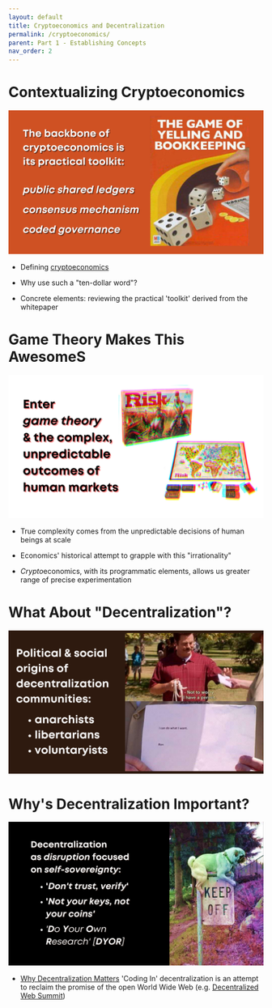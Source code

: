 ```yaml
---
layout: default
title: Cryptoeconomics and Decentralization
permalink: /cryptoeconomics/
parent: Part 1 - Establishing Concepts
nav_order: 2
---
```


# Contextualizing Cryptoeconomics

![Cryptoeconomics 1](figures/crypto-1.png)
<br>

* Defining [cryptoeconomics](https://en.wikiversity.org/wiki/Cryptoeconomics)

* Why use such a "ten-dollar word"?

* Concrete elements: reviewing the practical 'toolkit' derived from the whitepaper

# Game Theory Makes This AwesomeS

![Cryptoeconomics 2](figures/crypto-2.png)
<br>

* True complexity comes from the unpredictable decisions of human beings at scale

* Economics' historical attempt to grapple with this "irrationality"

* *Crypto*economics, with its programmatic elements, allows us greater range of precise experimentation

# What About "Decentralization"?

![Cryptoeconomics 3](figures/crypto-3.png)
<br>

# Why's Decentralization Important?

![Cryptoeconomics 4](figures/crypto-4.png)
<br>

* [Why Decentralization Matters](https://onezero.medium.com/why-decentralization-matters-5e3f79f7638e) 'Coding In' decentralization is an attempt to reclaim the promise of the open World Wide Web (e.g. [Decentralized Web Summit](https://www.decentralizedweb.net/about/))

